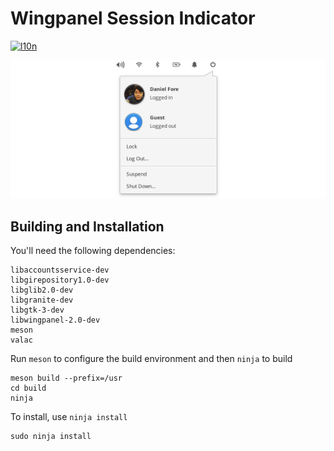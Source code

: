# Wingpanel Session Indicator
[![l10n](https://l10n.elementary.io/widgets/wingpanel/wingpanel-indicator-session/svg-badge.svg)](https://l10n.elementary.io/projects/wingpanel/wingpanel-indicator-session)

![Screenshot](data/screenshot.png?raw=true)

## Building and Installation

You'll need the following dependencies:

    libaccountsservice-dev
    libgirepository1.0-dev
    libglib2.0-dev
    libgranite-dev
    libgtk-3-dev
    libwingpanel-2.0-dev
    meson
    valac

Run `meson` to configure the build environment and then `ninja` to build

    meson build --prefix=/usr
    cd build
    ninja

To install, use `ninja install`

    sudo ninja install
